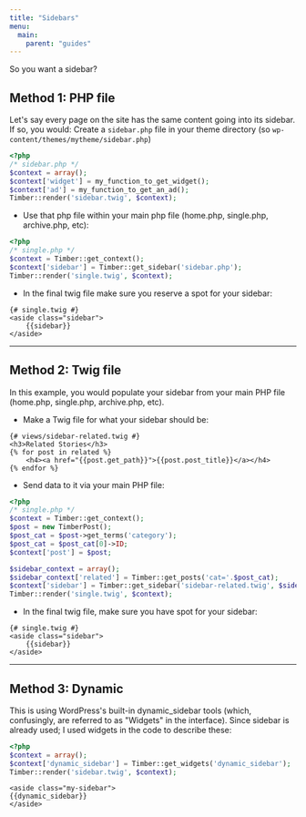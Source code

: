 ```yaml
---
title: "Sidebars"
menu:
  main:
    parent: "guides"
---
```


So you want a sidebar?

## Method 1: PHP file

Let's say every page on the site has the same content going into its sidebar. If so, you would:
Create a `sidebar.php` file in your theme directory (so `wp-content/themes/mytheme/sidebar.php`)

```php
<?php
/* sidebar.php */
$context = array();
$context['widget'] = my_function_to_get_widget();
$context['ad'] = my_function_to_get_an_ad();
Timber::render('sidebar.twig', $context);
```

* Use that php file within your main php file (home.php, single.php, archive.php, etc):

```php
<?php
/* single.php */
$context = Timber::get_context();
$context['sidebar'] = Timber::get_sidebar('sidebar.php');
Timber::render('single.twig', $context);
```

* In the final twig file make sure you reserve a spot for your sidebar:

```twig
{# single.twig #}
<aside class="sidebar">
	{{sidebar}}
</aside>
```

* * *

## Method 2: Twig file

In this example, you would populate your sidebar from your main PHP file (home.php, single.php, archive.php, etc).

* Make a Twig file for what your sidebar should be:

```twig
{# views/sidebar-related.twig #}
<h3>Related Stories</h3>
{% for post in related %}
	<h4><a href="{{post.get_path}}">{{post.post_title}}</a></h4>
{% endfor %}
```

* Send data to it via your main PHP file:

```php
<?php
/* single.php */
$context = Timber::get_context();
$post = new TimberPost();
$post_cat = $post->get_terms('category');
$post_cat = $post_cat[0]->ID;
$context['post'] = $post;

$sidebar_context = array();
$sidebar_context['related'] = Timber::get_posts('cat='.$post_cat);
$context['sidebar'] = Timber::get_sidebar('sidebar-related.twig', $sidebar_context);
Timber::render('single.twig', $context);
```
* In the final twig file, make sure you have spot for your sidebar:

```twig
{# single.twig #}
<aside class="sidebar">
	{{sidebar}}
</aside>
```

* * *

## Method 3: Dynamic

This is using WordPress's built-in dynamic_sidebar tools (which, confusingly, are referred to as "Widgets" in the interface). Since sidebar is already used; I used widgets in the code to describe these:

```php
<?php
$context = array();
$context['dynamic_sidebar'] = Timber::get_widgets('dynamic_sidebar');
Timber::render('sidebar.twig', $context);
```

```twig
<aside class="my-sidebar">
{{dynamic_sidebar}}
</aside>
```
